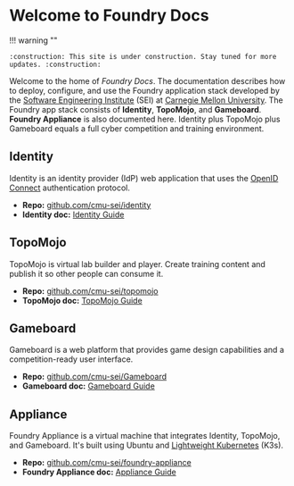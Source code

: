# Welcome to Foundry Docs

!!! warning ""

    :construction: This site is under construction. Stay tuned for more updates. :construction:

Welcome to the home of *Foundry Docs*. The documentation describes how to deploy, configure, and use the Foundry application stack developed by the [Software Engineering Institute](https://www.sei.cmu.edu) (SEI) at [Carnegie Mellon University](https://www.cmu.edu). The Foundry app stack consists of **Identity**, **TopoMojo**, and **Gameboard**. **Foundry Appliance** is also documented here. Identity plus TopoMojo plus Gameboard equals a full cyber competition and training environment.

## Identity

Identity is an identity provider (IdP) web application that uses the [OpenID Connect](https://openid.net/connect/) authentication protocol.

- **Repo:** [github.com/cmu-sei/identity](https://github.com/cmu-sei/identity)
- **Identity doc:** [Identity Guide](identity/index.md)

## TopoMojo

TopoMojo is virtual lab builder and player. Create training content and publish it so other people can consume it.

- **Repo:** [github.com/cmu-sei/topomojo](https://github.com/cmu-sei/topomojo)
- **TopoMojo doc:** [TopoMojo Guide](topomojo/index.md)

## Gameboard

Gameboard is a web platform that provides game design capabilities and a competition-ready user interface.

- **Repo:** [github.com/cmu-sei/Gameboard](https://github.com/cmu-sei/Gameboard)
- **Gameboard doc:** [Gameboard Guide](gameboard/index.md)

## Appliance

Foundry Appliance is a virtual machine that integrates Identity, TopoMojo, and Gameboard. It's built using Ubuntu and [Lightweight Kubernetes](https://k3s.io/) (K3s).

- **Repo:** [github.com/cmu-sei/foundry-appliance](https://github.com/cmu-sei/foundry-appliance)
- **Foundry Appliance doc:** [Appliance Guide](appliance/index.md)